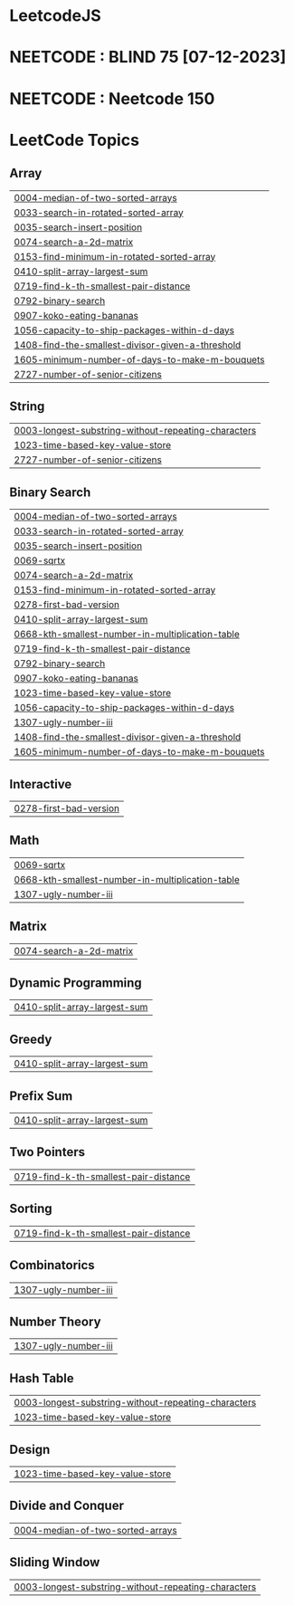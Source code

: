# LeetcodeJS
# NEETCODE : BLIND 75 [07-12-2023] 
# NEETCODE : Neetcode 150

<!---LeetCode Topics Start-->
# LeetCode Topics
## Array
|  |
| ------- |
| [0004-median-of-two-sorted-arrays](https://github.com/pritamleo841/LeetcodeJS/tree/master/0004-median-of-two-sorted-arrays) |
| [0033-search-in-rotated-sorted-array](https://github.com/pritamleo841/LeetcodeJS/tree/master/0033-search-in-rotated-sorted-array) |
| [0035-search-insert-position](https://github.com/pritamleo841/LeetcodeJS/tree/master/0035-search-insert-position) |
| [0074-search-a-2d-matrix](https://github.com/pritamleo841/LeetcodeJS/tree/master/0074-search-a-2d-matrix) |
| [0153-find-minimum-in-rotated-sorted-array](https://github.com/pritamleo841/LeetcodeJS/tree/master/0153-find-minimum-in-rotated-sorted-array) |
| [0410-split-array-largest-sum](https://github.com/pritamleo841/LeetcodeJS/tree/master/0410-split-array-largest-sum) |
| [0719-find-k-th-smallest-pair-distance](https://github.com/pritamleo841/LeetcodeJS/tree/master/0719-find-k-th-smallest-pair-distance) |
| [0792-binary-search](https://github.com/pritamleo841/LeetcodeJS/tree/master/0792-binary-search) |
| [0907-koko-eating-bananas](https://github.com/pritamleo841/LeetcodeJS/tree/master/0907-koko-eating-bananas) |
| [1056-capacity-to-ship-packages-within-d-days](https://github.com/pritamleo841/LeetcodeJS/tree/master/1056-capacity-to-ship-packages-within-d-days) |
| [1408-find-the-smallest-divisor-given-a-threshold](https://github.com/pritamleo841/LeetcodeJS/tree/master/1408-find-the-smallest-divisor-given-a-threshold) |
| [1605-minimum-number-of-days-to-make-m-bouquets](https://github.com/pritamleo841/LeetcodeJS/tree/master/1605-minimum-number-of-days-to-make-m-bouquets) |
| [2727-number-of-senior-citizens](https://github.com/pritamleo841/LeetcodeJS/tree/master/2727-number-of-senior-citizens) |
## String
|  |
| ------- |
| [0003-longest-substring-without-repeating-characters](https://github.com/pritamleo841/LeetcodeJS/tree/master/0003-longest-substring-without-repeating-characters) |
| [1023-time-based-key-value-store](https://github.com/pritamleo841/LeetcodeJS/tree/master/1023-time-based-key-value-store) |
| [2727-number-of-senior-citizens](https://github.com/pritamleo841/LeetcodeJS/tree/master/2727-number-of-senior-citizens) |
## Binary Search
|  |
| ------- |
| [0004-median-of-two-sorted-arrays](https://github.com/pritamleo841/LeetcodeJS/tree/master/0004-median-of-two-sorted-arrays) |
| [0033-search-in-rotated-sorted-array](https://github.com/pritamleo841/LeetcodeJS/tree/master/0033-search-in-rotated-sorted-array) |
| [0035-search-insert-position](https://github.com/pritamleo841/LeetcodeJS/tree/master/0035-search-insert-position) |
| [0069-sqrtx](https://github.com/pritamleo841/LeetcodeJS/tree/master/0069-sqrtx) |
| [0074-search-a-2d-matrix](https://github.com/pritamleo841/LeetcodeJS/tree/master/0074-search-a-2d-matrix) |
| [0153-find-minimum-in-rotated-sorted-array](https://github.com/pritamleo841/LeetcodeJS/tree/master/0153-find-minimum-in-rotated-sorted-array) |
| [0278-first-bad-version](https://github.com/pritamleo841/LeetcodeJS/tree/master/0278-first-bad-version) |
| [0410-split-array-largest-sum](https://github.com/pritamleo841/LeetcodeJS/tree/master/0410-split-array-largest-sum) |
| [0668-kth-smallest-number-in-multiplication-table](https://github.com/pritamleo841/LeetcodeJS/tree/master/0668-kth-smallest-number-in-multiplication-table) |
| [0719-find-k-th-smallest-pair-distance](https://github.com/pritamleo841/LeetcodeJS/tree/master/0719-find-k-th-smallest-pair-distance) |
| [0792-binary-search](https://github.com/pritamleo841/LeetcodeJS/tree/master/0792-binary-search) |
| [0907-koko-eating-bananas](https://github.com/pritamleo841/LeetcodeJS/tree/master/0907-koko-eating-bananas) |
| [1023-time-based-key-value-store](https://github.com/pritamleo841/LeetcodeJS/tree/master/1023-time-based-key-value-store) |
| [1056-capacity-to-ship-packages-within-d-days](https://github.com/pritamleo841/LeetcodeJS/tree/master/1056-capacity-to-ship-packages-within-d-days) |
| [1307-ugly-number-iii](https://github.com/pritamleo841/LeetcodeJS/tree/master/1307-ugly-number-iii) |
| [1408-find-the-smallest-divisor-given-a-threshold](https://github.com/pritamleo841/LeetcodeJS/tree/master/1408-find-the-smallest-divisor-given-a-threshold) |
| [1605-minimum-number-of-days-to-make-m-bouquets](https://github.com/pritamleo841/LeetcodeJS/tree/master/1605-minimum-number-of-days-to-make-m-bouquets) |
## Interactive
|  |
| ------- |
| [0278-first-bad-version](https://github.com/pritamleo841/LeetcodeJS/tree/master/0278-first-bad-version) |
## Math
|  |
| ------- |
| [0069-sqrtx](https://github.com/pritamleo841/LeetcodeJS/tree/master/0069-sqrtx) |
| [0668-kth-smallest-number-in-multiplication-table](https://github.com/pritamleo841/LeetcodeJS/tree/master/0668-kth-smallest-number-in-multiplication-table) |
| [1307-ugly-number-iii](https://github.com/pritamleo841/LeetcodeJS/tree/master/1307-ugly-number-iii) |
## Matrix
|  |
| ------- |
| [0074-search-a-2d-matrix](https://github.com/pritamleo841/LeetcodeJS/tree/master/0074-search-a-2d-matrix) |
## Dynamic Programming
|  |
| ------- |
| [0410-split-array-largest-sum](https://github.com/pritamleo841/LeetcodeJS/tree/master/0410-split-array-largest-sum) |
## Greedy
|  |
| ------- |
| [0410-split-array-largest-sum](https://github.com/pritamleo841/LeetcodeJS/tree/master/0410-split-array-largest-sum) |
## Prefix Sum
|  |
| ------- |
| [0410-split-array-largest-sum](https://github.com/pritamleo841/LeetcodeJS/tree/master/0410-split-array-largest-sum) |
## Two Pointers
|  |
| ------- |
| [0719-find-k-th-smallest-pair-distance](https://github.com/pritamleo841/LeetcodeJS/tree/master/0719-find-k-th-smallest-pair-distance) |
## Sorting
|  |
| ------- |
| [0719-find-k-th-smallest-pair-distance](https://github.com/pritamleo841/LeetcodeJS/tree/master/0719-find-k-th-smallest-pair-distance) |
## Combinatorics
|  |
| ------- |
| [1307-ugly-number-iii](https://github.com/pritamleo841/LeetcodeJS/tree/master/1307-ugly-number-iii) |
## Number Theory
|  |
| ------- |
| [1307-ugly-number-iii](https://github.com/pritamleo841/LeetcodeJS/tree/master/1307-ugly-number-iii) |
## Hash Table
|  |
| ------- |
| [0003-longest-substring-without-repeating-characters](https://github.com/pritamleo841/LeetcodeJS/tree/master/0003-longest-substring-without-repeating-characters) |
| [1023-time-based-key-value-store](https://github.com/pritamleo841/LeetcodeJS/tree/master/1023-time-based-key-value-store) |
## Design
|  |
| ------- |
| [1023-time-based-key-value-store](https://github.com/pritamleo841/LeetcodeJS/tree/master/1023-time-based-key-value-store) |
## Divide and Conquer
|  |
| ------- |
| [0004-median-of-two-sorted-arrays](https://github.com/pritamleo841/LeetcodeJS/tree/master/0004-median-of-two-sorted-arrays) |
## Sliding Window
|  |
| ------- |
| [0003-longest-substring-without-repeating-characters](https://github.com/pritamleo841/LeetcodeJS/tree/master/0003-longest-substring-without-repeating-characters) |
<!---LeetCode Topics End-->